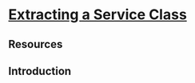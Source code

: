 # [Extracting a Service Class](https://learn.co/tracks/online-software-engineering-structured/front-end-web-programming/rails-as-an-api/extracting-a-service-class)

## Resources

## Introduction